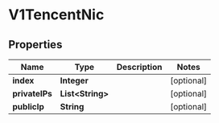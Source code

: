# V1TencentNic

## Properties
Name | Type | Description | Notes
------------ | ------------- | ------------- | -------------
**index** | **Integer** |  |  [optional]
**privateIPs** | **List&lt;String&gt;** |  |  [optional]
**publicIp** | **String** |  |  [optional]
